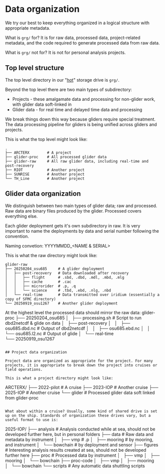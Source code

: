 # Data organization

We try our best to keep everything organized in a logical structure with appropriate metadata.

What is `grg/` for? It is for raw data, processed data, project-related metadata, and the code required to generate processed data from raw data.

What is `grg/` not for? It is not for personal analysis projects. 

## Top level structure

The top level directory in our "[hot](https://www.geeksforgeeks.org/system-design/differences-between-hot-data-and-cold-data-system-design/)" storage drive is `grg/`.

Beyond the top level there are two main types of subdirectory:
* Projects - these amalgamate data and processing for non-glider work, with glider data soft-linked in
* Glider data - for real time and delayed time data and processing

We break things down this way because gliders require special treatment. The data processing pipeline for gliders is being unified across gliders and projects.

This is what the top level might look like:
```
.
├── ARCTERX        # A project
├── glider-proc    # All processed glider data
├── glider-raw     # All raw glider data, including real-time and post-recovery
├── RIOT           # Another project
├── SUNRISE        # Another project
└── TH_Line        # Another project
```

## Glider data organization

We distinguish between two main types of glider data; raw and processed. Raw data are binary files produced by the glider. Processed covers everything else. 

Each glider deployment gets it's own subdirectory in raw. It is very important to name the deployments by data and serial number following the convention.

Naming convetion: YYYYMMDD_<NAME & SERIAL>

This is what the raw directory might look like:
```
glider-raw
├── 20250204_osu685     # A glider deployment
│   ├── post-recovery   # Data downloaded after recovery
│   │   ├── flight      # .sbd, .dbd, .mdl, .mbd, .mlg
│   │   ├── cache       # .cac
│   │   ├── microrider  # .p, .q
│   │   └── science     # .tbd, .ebd, .nlg, .nbd
│   └── real-time       # Data transmitted over iridium (essentially a copy of SFMC directory)
└── 20250919_osu1267    # Another glider deployment
```

At the highest level the processed data should mirror the raw data:
glider-proc
├── 20250204_osu685
│   ├── processing.sh      # Script to run dbd2netcdf & glide on data
│   ├── post-recovery
│   │   ├── osu685.dbd.nc  # Output of dbd2netcdf
│   │   ├── osu685.ebd.nc
│   │   └── osu685.l2.nc   # Output of glide
│   └── real-time      
└── 20250919_osu1267
```

## Project data organization

Project data are organized as appropriate for the project. For many projects, it is appropriate to break down the project into cruises or field operations. 

This is what a project directory might look like:
```
ARCTERX/
├── 2022-pilot  # A cruise
├── 2023-IOP    # Another cruise
├── 2025-IOP    # Another cruise
└── glider      # Processed glider data soft linked from glider-proc
```

What about within a cruise? Usually, some kind of shared drive is set up on the ship. Standards of organization these drives vary, but a useful format to use is:

```
2025-IOP/
├── analysis       # Analysis conducted while at sea, should not be developed further here, but in personal folders
├── data           # Raw data and metadata by instrument
│   ├── vmp        # .p
│   ├── mooring    # by mooring, and instrument
│   └── bowchain   # by deployment and sensor
├── figures        # Interesting analysis results created at sea, should not be developed further here
├── proc           # Processed data by instrument
│   ├── vmp
│   ├── mooring 
│   └── bowchain 
├── proc-code
│   ├── vmp
│   ├── mooring
│   └── bowchain
└── scripts        # Any automatic data shuttling scripts
```

